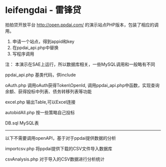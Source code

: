 # leifengdai - 雷锋贷

拍拍贷开放平台 http://open.ppdai.com/ 的演示站点PHP版本，包装了相应的调用。

1. 申请一个站点，得到appid和key
2. 在ppdai_api.php中替换
3. 写程序调用

注：
本演示在SAE上运行，所以数据库相关，一些MySQL调用和一般略有不同

ppdai_api.php 基类代码，供include

oAuth.php 调用oAuth获得Token\OpenId, 调用ppdai_api.php中函数，实现查询余额、获得投标中列表、债务转移列表等功能

excel.php 输出Table,可以Excel连接

autobidAll.php 按一些策略自己投标

DB.sql MySQL表

-----------

以下不需要调用openAPI，基于对于ppdai提供数据的分析

importcsv.php  将ppdai提供下载的CSV文件导入数据库

csvAnalysis.php	对于导入的CSV数据进行分析统计
